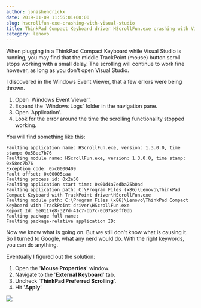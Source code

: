 ```yaml
---
author: jonashendrickx
date: 2019-01-09 11:56:01+00:00
slug: hscrollfun-exe-crashing-with-visual-studio
title: ThinkPad Compact Keyboard driver HScrollFun.exe crashing with Visual Studio
category: lenovo
---
```

When plugging in a ThinkPad Compact Keyboard while Visual Studio is running, you may find that the middle TrackPoint (<del>mouse</del>) button scroll stops working with a small delay. The scrolling will continue to work fine however, as long as you don't open Visual Studio.

I discovered in the Windows Event Viewer, that a few errors were being thrown.

  1. Open 'Windows Event Viewer'.
  2. Expand the 'Windows Logs' folder in the navigation pane.
  3. Open 'Application'. 	
  4. Look for the error around the time the scrolling functionality stopped working.

You will find something like this:
    
    Faulting application name: HScrollFun.exe, version: 1.3.0.0, time stamp: 0x58ec7b76
    Faulting module name: HScrollFun.exe, version: 1.3.0.0, time stamp: 0x58ec7b76
    Exception code: 0xc0000409
    Fault offset: 0x00005caa
    Faulting process id: 0x2e50
    Faulting application start time: 0x01d4a7edba25b0ad
    Faulting application path: C:\Program Files (x86)\Lenovo\ThinkPad Compact Keyboard with TrackPoint driver\HScrollFun.exe
    Faulting module path: C:\Program Files (x86)\Lenovo\ThinkPad Compact Keyboard with TrackPoint driver\HScrollFun.exe
    Report Id: 6e0117e8-327d-41c7-bb7c-0c07a80ff0db
    Faulting package full name: 
    Faulting package-relative application ID: 
    
Now we know what is going on. But we still don't know what is causing it. So I turned to Google, what any nerd would do. With the right keywords, you can do anything.

Eventually I figured out the solution:

  1. Open the '**Mouse Properties**' window.
  2. Navigate to the '**External Keyboard**' tab.
  3. Uncheck '**ThinkPad Preferred Scrolling**'. 	
  4. Hit '**Apply**'.

![](/assets/img/posts/thinkscopes/2019/01/mouseproperties_thinkpadpreferredscrolling-385x512.jpg)
